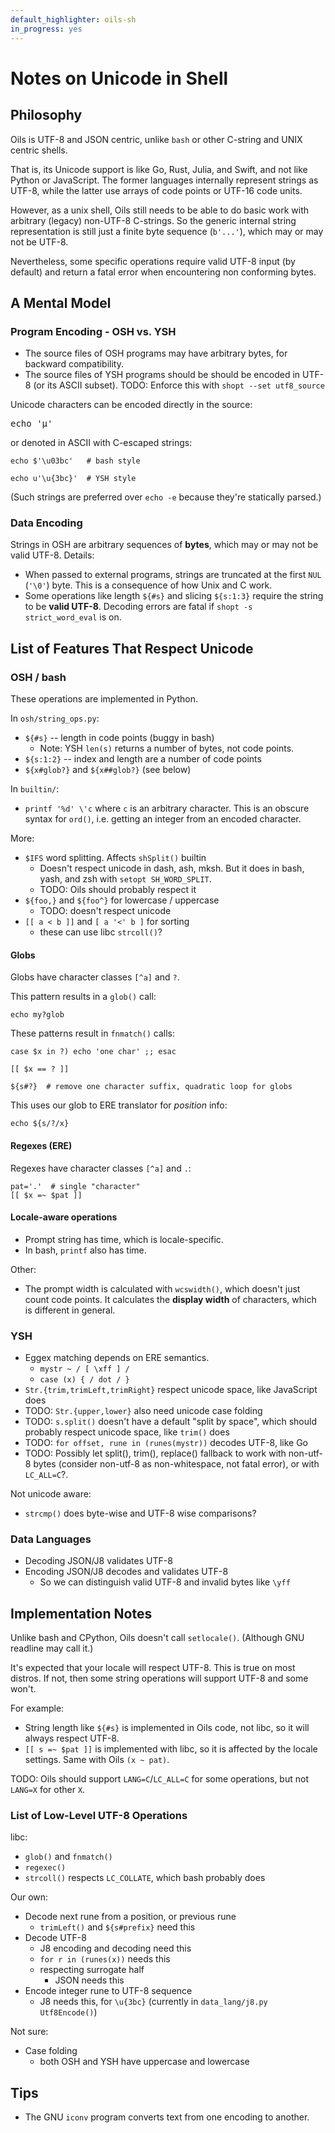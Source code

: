 ```yaml
---
default_highlighter: oils-sh
in_progress: yes
---
```


Notes on Unicode in Shell
=========================

<div id="toc">
</div>

## Philosophy

Oils is UTF-8 and JSON centric, unlike `bash` or other C-string and UNIX centric shells.

That is, its Unicode support is like Go, Rust, Julia, and Swift, and not like
Python or JavaScript.  The former languages internally represent strings as
UTF-8, while the latter use arrays of code points or UTF-16 code units.

However, as a unix shell, Oils still needs to be able to do basic work with arbitrary
(legacy) non-UTF-8 C-strings. So the generic internal string representation is still
just a finite byte sequence (`b'...'`), which may or may not be UTF-8.

Nevertheless, some specific operations require valid UTF-8 input (by default) and
return a fatal error when encountering non conforming bytes.

## A Mental Model

### Program Encoding - OSH vs. YSH

- The source files of OSH programs may have arbitrary bytes, for backward
  compatibility.
- The source files of YSH programs should be should be encoded in UTF-8 (or its
  ASCII subset).  TODO: Enforce this with `shopt --set utf8_source`

Unicode characters can be encoded directly in the source:

<pre>
echo '&#x03bc;'
</pre>

or denoted in ASCII with C-escaped strings:

    echo $'\u03bc'   # bash style

    echo u'\u{3bc}'  # YSH style

(Such strings are preferred over `echo -e` because they're statically parsed.)

### Data Encoding

Strings in OSH are arbitrary sequences of **bytes**, which may or may not be
valid UTF-8.  Details:

- When passed to external programs, strings are truncated at the first `NUL`
  (`'\0'`) byte.  This is a consequence of how Unix and C work.
- Some operations like length `${#s}` and slicing `${s:1:3}` require the string
  to be **valid UTF-8**.  Decoding errors are fatal if `shopt -s
  strict_word_eval` is on.

## List of Features That Respect Unicode
<!--  TODO: instead list features *requiring* utf-8 (fatal errors) vs. supporting? -->

### OSH / bash

These operations are implemented in Python.

In `osh/string_ops.py`:

- `${#s}` -- length in code points (buggy in bash)
  - Note: YSH `len(s)` returns a number of bytes, not code points.
- `${s:1:2}` -- index and length are a number of code points
- `${x#glob?}` and `${x##glob?}` (see below)

In `builtin/`:

- `printf '%d' \'c` where `c` is an arbitrary character.  This is an obscure
  syntax for `ord()`, i.e. getting an integer from an encoded character.

More:

- `$IFS` word splitting.  Affects `shSplit()` builtin
  - Doesn't respect unicode in dash, ash, mksh.  But it does in bash, yash, and
    zsh with `setopt SH_WORD_SPLIT`.
  - TODO: Oils should probably respect it
- `${foo,}` and `${foo^}` for lowercase / uppercase
  - TODO: doesn't respect unicode
- `[[ a < b ]]` and `[ a '<' b ]` for sorting
  - these can use libc `strcoll()`?

#### Globs

Globs have character classes `[^a]` and `?`.

This pattern results in a `glob()` call:

    echo my?glob

These patterns result in `fnmatch()` calls:

    case $x in ?) echo 'one char' ;; esac

    [[ $x == ? ]]

    ${s#?}  # remove one character suffix, quadratic loop for globs

This uses our glob to ERE translator for *position* info:

    echo ${s/?/x}

#### Regexes (ERE)

Regexes have character classes `[^a]` and `.`:

    pat='.'  # single "character"
    [[ $x =~ $pat ]]

#### Locale-aware operations

- Prompt string has time, which is locale-specific.
- In bash, `printf` also has time.

Other:

- The prompt width is calculated with `wcswidth()`, which doesn't just count
  code points.  It calculates the **display width** of characters, which is
  different in general.

### YSH

- Eggex matching depends on ERE semantics.
  - `mystr ~ / [ \xff ] /` 
  - `case (x) { / dot / }`
- `Str.{trim,trimLeft,trimRight}` respect unicode space, like JavaScript does
- TODO: `Str.{upper,lower}` also need unicode case folding
- TODO: `s.split()` doesn't have a default "split by space", which should
  probably respect unicode space, like `trim()` does
- TODO: `for offset, rune in (runes(mystr))` decodes UTF-8, like Go
- TODO: Possibly let split(), trim(), replace() fallback to work with non-utf-8
  bytes (consider non-utf-8 as non-whitespace, not fatal error), or with `LC_ALL=C`?.

Not unicode aware:

- `strcmp()` does byte-wise and UTF-8 wise comparisons?

### Data Languages

- Decoding JSON/J8 validates UTF-8
- Encoding JSON/J8 decodes and validates UTF-8
  - So we can distinguish valid UTF-8 and invalid bytes like `\yff`

## Implementation Notes

Unlike bash and CPython, Oils doesn't call `setlocale()`.  (Although GNU
readline may call it.)

It's expected that your locale will respect UTF-8.  This is true on most
distros.  If not, then some string operations will support UTF-8 and some
won't.

For example:

- String length like `${#s}` is implemented in Oils code, not libc, so it will
  always respect UTF-8.
- `[[ s =~ $pat ]]` is implemented with libc, so it is affected by the locale
  settings.  Same with Oils `(x ~ pat)`.

TODO: Oils should support `LANG=C`/`LC_ALL=C` for some operations, but not `LANG=X` for
other `X`.

### List of Low-Level UTF-8 Operations

libc:

- `glob()` and `fnmatch()`
- `regexec()`
- `strcoll()` respects `LC_COLLATE`, which bash probably does

Our own:

- Decode next rune from a position, or previous rune
  - `trimLeft()` and `${s#prefix}` need this
- Decode UTF-8
  - J8 encoding and decoding need this
  - `for r in (runes(x))` needs this
  - respecting surrogate half
    - JSON needs this
- Encode integer rune to UTF-8 sequence
  - J8 needs this, for `\u{3bc}` (currently in `data_lang/j8.py Utf8Encode()`)

Not sure:

- Case folding
  - both OSH and YSH have uppercase and lowercase

## Tips

- The GNU `iconv` program converts text from one encoding to another.

<!--
## Spec Tests

June 2024 notes:

- `spec/var-op-patsub` has failing cases, e.g. `LC_ALL=C`
  - ${s//?/a}
- glob() and fnmatch() seem to be OK?   As long as locale is UTF-8.

-->

<!--

What libraries are we using?

TODO: Make sure these are UTF-8 mode, regardless of LANG global variables?

Or maybe we punt on that, and say Oils is only valid in UTF-8 mode?  Need to
investigate the API more.

- fnmatch()
- glob()
- regcomp/regexec()

- Are we using any re2c unicode?  For JSON?
- upper() and lower()?  isupper() is lower()
  - Need to sort these out

-->
